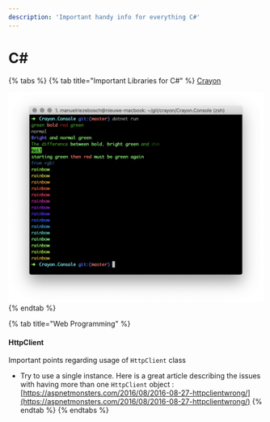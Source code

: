 ```yaml
---
description: 'Important handy info for everything C#'
---
```


# C\#

{% tabs %}
{% tab title="Important Libraries for C\#" %}
[Crayon](https://github.com/riezebosch/Crayon)

![](../.gitbook/assets/image%20%282%29.png)
{% endtab %}

{% tab title="Web Programming" %}
#### HttpClient

Important points regarding usage of `HttpClient` class

* Try to use a single instance. Here is a great article describing the issues with having more than one `HttpClient` object : [https://aspnetmonsters.com/2016/08/2016-08-27-httpclientwrong/](https://aspnetmonsters.com/2016/08/2016-08-27-httpclientwrong/)
{% endtab %}
{% endtabs %}



